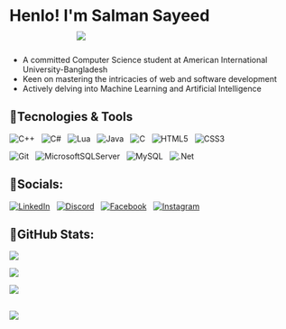 # Henlo! I'm Salman Sayeed &nbsp; &nbsp; &nbsp; &nbsp; &nbsp; &nbsp; &nbsp; &nbsp; &nbsp; &nbsp; &nbsp; &nbsp; &nbsp; &nbsp; &nbsp; &nbsp; &nbsp; &nbsp; &nbsp; &nbsp; [![](https://visitcount.itsvg.in/api?id=salman-sayeed&icon=7&color=0)](https://visitcount.itsvg.in)
- A committed Computer Science student at American International University-Bangladesh
- Keen on mastering the intricacies of web and software development
- Actively delving into Machine Learning and Artificial Intelligence
  
## 💠Tecnologies & Tools
![C++](https://img.shields.io/badge/c++-%2300599C.svg?style=for-the-badge&logo=c%2B%2B&logoColor=white) &nbsp; ![C#](https://img.shields.io/badge/c%23-%23239120.svg?style=for-the-badge&logo=csharp&logoColor=white) &nbsp; ![Lua](https://img.shields.io/badge/lua-%232C2D72.svg?style=for-the-badge&logo=lua&logoColor=white) &nbsp; ![Java](https://img.shields.io/badge/java-%23ED8B00.svg?style=for-the-badge&logo=openjdk&logoColor=white) &nbsp; ![C](https://img.shields.io/badge/c-%2300599C.svg?style=for-the-badge&logo=c&logoColor=white) &nbsp; ![HTML5](https://img.shields.io/badge/html5-%23E34F26.svg?style=for-the-badge&logo=html5&logoColor=white) &nbsp; ![CSS3](https://img.shields.io/badge/css3-%231572B6.svg?style=for-the-badge&logo=css3&logoColor=white) <br/>

![Git](https://img.shields.io/badge/git-%23F05033.svg?style=for-the-badge&logo=git&logoColor=white) &nbsp; ![MicrosoftSQLServer](https://img.shields.io/badge/Microsoft%20SQL%20Server-CC2927?style=for-the-badge&logo=microsoft%20sql%20server&logoColor=white) &nbsp; ![MySQL](https://img.shields.io/badge/mysql-4479A1.svg?style=for-the-badge&logo=mysql&logoColor=white) &nbsp; ![.Net](https://img.shields.io/badge/.NET-5C2D91?style=for-the-badge&logo=.net&logoColor=white) 

## 💠Socials:
[![LinkedIn](https://img.shields.io/badge/linkedin-%230077B5.svg?logo=linkedin&logoColor=white)](https://linkedin.com/in/salmansayeed25) &nbsp; [![Discord](https://img.shields.io/badge/Discord-%235865F2.svg?logo=discord&logoColor=white)](https://discord.gg/728235819776737291) &nbsp; [![Facebook](https://img.shields.io/badge/Facebook-%231877F2.svg?logo=Facebook&logoColor=white)](https://facebook.com/salmansayeed.25) &nbsp; [![Instagram](https://img.shields.io/badge/Instagram-%23E4405F.svg?logo=Instagram&logoColor=white)](https://www.instagram.com/salman_bin_lemon)


## 💠GitHub Stats:

![](https://github-readme-streak-stats.herokuapp.com/?user=salman-sayeed&theme=tokyonight&hide_border=true)<br/>

![](https://github-readme-stats.vercel.app/api?username=salman-sayeed&theme=tokyonight&hide_border=true&include_all_commits=false&count_private=false)<br/>

![](https://github-readme-stats.vercel.app/api/top-langs/?username=salman-sayeed&theme=tokyonight&hide_border=true&include_all_commits=false&count_private=false&layout=compact)


## 
[![](https://visitcount.itsvg.in/api?id=salman-sayeed&icon=7&color=0)](https://visitcount.itsvg.in)

